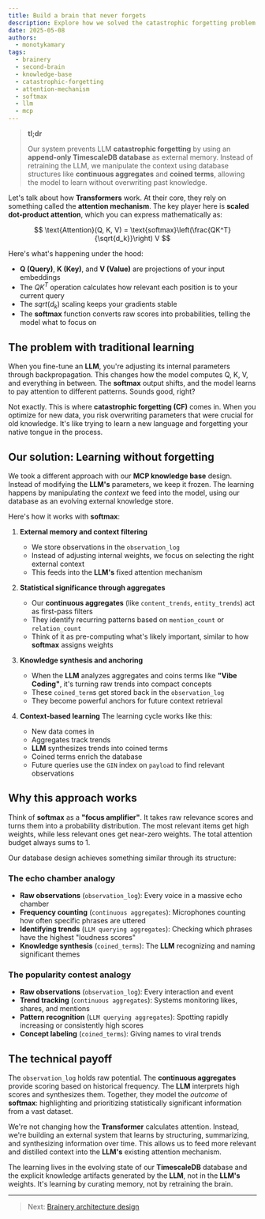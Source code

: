 ```yaml
---
title: Build a brain that never forgets
description: Explore how we solved the catastrophic forgetting problem in LLMs by building an external knowledge system that mimics learning through context manipulation, without touching the model's parameters.
date: 2025-05-08
authors:
  - monotykamary
tags:
  - brainery
  - second-brain
  - knowledge-base
  - catastrophic-forgetting
  - attention-mechanism
  - softmax
  - llm
  - mcp
---
```


> **tl;dr**
>
> Our system prevents LLM **catastrophic forgetting** by using an **append-only TimescaleDB database** as external memory. Instead of retraining the LLM, we manipulate the context using database structures like **continuous aggregates** and **coined terms**, allowing the model to learn without overwriting past knowledge.

Let's talk about how **Transformers** work. At their core, they rely on something called the **attention mechanism**. The key player here is **scaled dot-product attention**, which you can express mathematically as:

$$
\text{Attention}(Q, K, V) = \text{softmax}\left(\frac{QK^T}{\sqrt{d_k}}\right) V
$$

Here's what's happening under the hood:

- **Q (Query)**, **K (Key)**, and **V (Value)** are projections of your input embeddings
- The $QK^T$ operation calculates how relevant each position is to your current query
- The $sqrt(d_k)$ scaling keeps your gradients stable
- The **softmax** function converts raw scores into probabilities, telling the model what to focus on

## The problem with traditional learning

When you fine-tune an **LLM**, you're adjusting its internal parameters through backpropagation. This changes how the model computes Q, K, V, and everything in between. The **softmax** output shifts, and the model learns to pay attention to different patterns. Sounds good, right?

Not exactly. This is where **catastrophic forgetting (CF)** comes in. When you optimize for new data, you risk overwriting parameters that were crucial for old knowledge. It's like trying to learn a new language and forgetting your native tongue in the process.

## Our solution: Learning without forgetting

We took a different approach with our **MCP knowledge base** design. Instead of modifying the **LLM's** parameters, we keep it frozen. The learning happens by manipulating the *context* we feed into the model, using our database as an evolving external knowledge store.

Here's how it works with **softmax**:

1. **External memory and context filtering**
   - We store observations in the `observation_log`
   - Instead of adjusting internal weights, we focus on selecting the right external context
   - This feeds into the **LLM's** fixed attention mechanism

2. **Statistical significance through aggregates**
   - Our **continuous aggregates** (like `content_trends`, `entity_trends`) act as first-pass filters
   - They identify recurring patterns based on `mention_count` or `relation_count`
   - Think of it as pre-computing what's likely important, similar to how **softmax** assigns weights

3. **Knowledge synthesis and anchoring**
   - When the **LLM** analyzes aggregates and coins terms like **"Vibe Coding"**, it's turning raw trends into compact concepts
   - These `coined_term`s get stored back in the `observation_log`
   - They become powerful anchors for future context retrieval

4. **Context-based learning**
   The learning cycle works like this:
   - New data comes in
   - Aggregates track trends
   - **LLM** synthesizes trends into coined terms
   - Coined terms enrich the database
   - Future queries use the `GIN` index on `payload` to find relevant observations

## Why this approach works

Think of **softmax** as a **"focus amplifier"**. It takes raw relevance scores and turns them into a probability distribution. The most relevant items get high weights, while less relevant ones get near-zero weights. The total attention budget always sums to 1.

Our database design achieves something similar through its structure:

### The echo chamber analogy

- **Raw observations** (`observation_log`): Every voice in a massive echo chamber
- **Frequency counting** (`continuous aggregates`): Microphones counting how often specific phrases are uttered
- **Identifying trends** (`LLM querying aggregates`): Checking which phrases have the highest "loudness scores"
- **Knowledge synthesis** (`coined_terms`): The **LLM** recognizing and naming significant themes

### The popularity contest analogy

- **Raw observations** (`observation_log`): Every interaction and event
- **Trend tracking** (`continuous aggregates`): Systems monitoring likes, shares, and mentions
- **Pattern recognition** (`LLM querying aggregates`): Spotting rapidly increasing or consistently high scores
- **Concept labeling** (`coined_terms`): Giving names to viral trends

## The technical payoff

The `observation_log` holds raw potential. The **continuous aggregates** provide scoring based on historical frequency. The **LLM** interprets high scores and synthesizes them. Together, they model the *outcome* of **softmax**: highlighting and prioritizing statistically significant information from a vast dataset.

We're not changing how the **Transformer** calculates attention. Instead, we're building an external system that learns by structuring, summarizing, and synthesizing information over time. This allows us to feed more relevant and distilled context into the **LLM's** existing attention mechanism.

The learning lives in the evolving state of our **TimescaleDB** database and the explicit knowledge artifacts generated by the **LLM**, not in the **LLM's** weights. It's learning by curating memory, not by retraining the brain.

---

> Next: [Brainery architecture design](architecture.md)
